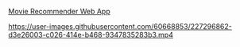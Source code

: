 [Movie Recommender Web App](https://movie-recommender-system.streamlit.app/)


https://user-images.githubusercontent.com/60668853/227296862-d3e26003-c026-414e-b468-9347835283b3.mp4

